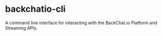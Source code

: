 backchatio-cli
==============

A command line interface for interacting with the BackChat.io Platform and Streaming APIs.